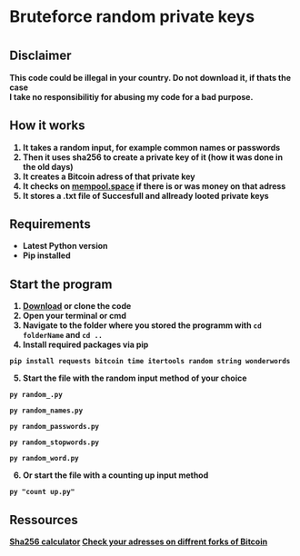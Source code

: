 <h1>Bruteforce random private keys<h1>

<h2>Disclaimer</h2>

<b>This code could be illegal in your country.<b> Do not download it, if thats the case<br>
I take no responsibilitiy for abusing my code for a bad purpose.

<h2>How it works</h2>

1. It takes a random input, for example common names or passwords
2. Then it uses sha256 to create a private key of it (how it was done in the old days)
3. It creates a Bitcoin adress of that private key
4. It checks on <a target="blank" href="https://mempool.space">mempool.space</a> if there is or was money on that adress
5. It stores a .txt file of Succesfull and allready looted private keys

<h2>Requirements </h2>

* Latest Python version
* Pip installed

<h2>Start the program</h2>

1. <a traget="blank" href="https://github.com/RealCocoArdo/bruteforce-random-bitcoin-privatekeys/archive/refs/heads/main.zip">Download</a> or clone the code
2. Open your terminal or cmd
3. Navigate to the folder where you stored the programm with `cd folderName` and `cd ..`
4. Install required packages via pip
```
pip install requests bitcoin time itertools random string wonderwords
```
5. Start the file with the random input method of your choice
```
py random_.py
```
```
py random_names.py
```
```
py random_passwords.py
```
```
py random_stopwords.py
```
```
py random_word.py
```
6. Or start the file with a counting up input method
```
py "count up.py"
```

<h2>Ressources</h2>

<a href="https://learnmeabitcoin.com/tools/sha256/?string=%23BTC&multiple=1" taget="_blank">Sha256 calculator</a>
<a target="blank" href="https://bfr.sate.tools">Check your adresses on diffrent forks of Bitcoin</a>